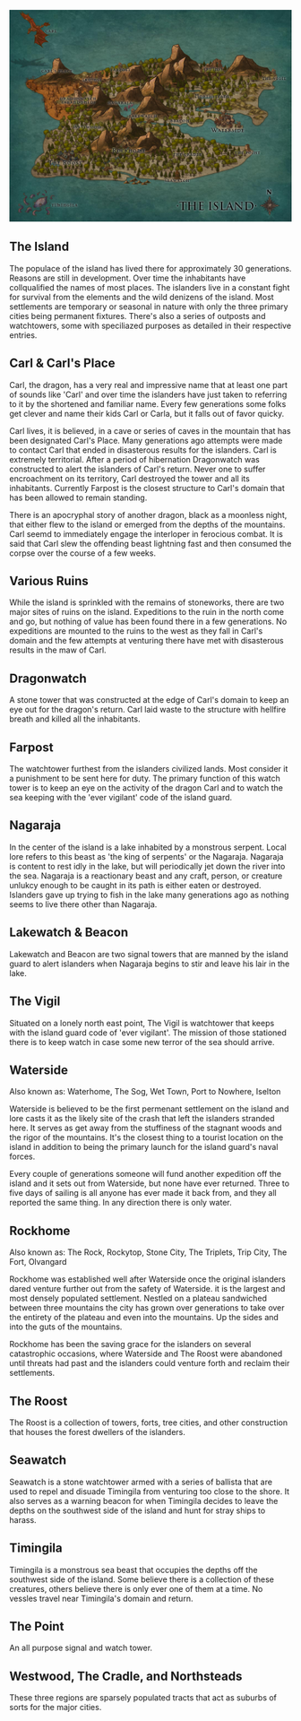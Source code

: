 ![Map](map.jpg)


The Island
----------
The populace of the island has lived there for approximately 30 generations. Reasons are still in development. Over time the inhabitants have collqualified the names of most places. The islanders live in a constant fight for survival from the elements and the wild denizens of the island. Most settlements are temporary or seasonal in nature with only the three primary cities being permanent fixtures. There's also a series of outposts and watchtowers, some with speciliazed purposes as detailed in their respective entries.


Carl & Carl's Place
-------------------
Carl, the dragon, has a very real and impressive name that at least one part of sounds like 'Carl' and over time the islanders have just taken to referring to it by the shortened and familiar name. Every few generations some folks get clever and name their kids Carl or Carla, but it falls out of favor quicky.

Carl lives, it is believed, in a cave or series of caves in the mountain that has been designated Carl's Place. Many generations ago attempts were made to contact Carl that ended in disasterous results for the islanders. Carl is extremely territorial. After a period of hibernation Dragonwatch was constructed to alert the islanders of Carl's return. Never one to suffer encroachment on its territory, Carl destroyed the tower and all its inhabitants. Currently Farpost is the closest structure to Carl's domain that has been allowed to remain standing.

There is an apocryphal story of another dragon, black as a moonless night, that either flew to the island or emerged from the depths of the mountains. Carl seemd to immediately engage the interloper in ferocious combat. It is said that Carl slew the offending beast lightning fast and then consumed the corpse over the course of a few weeks.

Various Ruins
-------------
While the island is sprinkled with the remains of stoneworks, there are two major sites of ruins on the island. Expeditions to the ruin in the north come and go, but nothing of value has been found there in a few generations. No expeditions are mounted to the ruins to the west as they fall in Carl's domain and the few attempts at venturing there have met with disasterous results in the maw of Carl.

Dragonwatch
-----------
A stone tower that was constructed at the edge of Carl's domain to keep an eye out for the dragon's return. Carl laid waste to the structure with hellfire breath and killed all the inhabitants. 

Farpost
-------
The watchtower furthest from the islanders civilized lands. Most consider it a punishment to be sent here for duty. The primary function of this watch tower is to keep an eye on the activity of the dragon Carl and to watch the sea keeping with the 'ever vigilant' code of the island guard. 

Nagaraja
--------
In the center of the island is a lake inhabited by a monstrous serpent. Local lore refers to this beast as 'the king of serpents' or the Nagaraja. Nagaraja is content to rest idly in the lake, but will periodically jet down the river into the sea. Nagaraja is a reactionary beast and any craft, person, or creature unlukcy enough to be caught in its path is either eaten or destroyed. Islanders gave up trying to fish in the lake many generations ago as nothing seems to live there other than Nagaraja.

Lakewatch & Beacon
------------------
Lakewatch and Beacon are two signal towers that are manned by the island guard to alert islanders when Nagaraja begins to stir and leave his lair in the lake. 


The Vigil
---------
Situated on a lonely north east point, The Vigil is watchtower that keeps with the island guard code of 'ever vigilant'. The mission of those stationed there is to keep watch in case some new terror of the sea should arrive.

Waterside
---------
Also known as: Waterhome, The Sog, Wet Town, Port to Nowhere, Iselton

Waterside is believed to be the first permenant settlement on the island and lore casts it as the likely site of the crash that left the islanders stranded here. It serves as get away from the stuffiness of the stagnant woods and the rigor of the mountains. It's the closest thing to a tourist location on the island in addition to being the primary launch for the island guard's naval forces. 

Every couple of generations someone will fund another expedition off the island and it sets out from Waterside, but none have ever returned. Three to five days of sailing is all anyone has ever made it back from, and they all reported the same thing. In any direction there is only water.

Rockhome
--------
Also known as: The Rock, Rockytop, Stone City, The Triplets, Trip City, The Fort, Olvangard

Rockhome was established well after Waterside once the original islanders dared venture further out from the safety of Waterside. it is the largest and most densely populated settlement. Nestled on a plateau sandwiched between three mountains the city has grown over generations to take over the entirety of the plateau and even into the mountains. Up the sides and into the guts of the mountains. 

Rockhome has been the saving grace for the islanders on several catastrophic occasions, where Waterside and The Roost were abandoned until threats had past and the islanders could venture forth and reclaim their settlements.

The Roost
---------
The Roost is a collection of towers, forts, tree cities, and other construction that houses the forest dwellers of the islanders.

Seawatch
--------
Seawatch is a stone watchtower armed with a series of ballista that are used to repel and disuade Timingila from venturing too close to the shore. It also serves as a warning beacon for when Timingila decides to leave the depths on the southwest side of the island and hunt for stray ships to harass.

Timingila
---------
Timingila is a monstrous sea beast that occupies the depths off the southwest side of the island. Some believe there is a collection of these creatures, others believe there is only ever one of them at a time. No vessles travel near Timingila's domain and return.

The Point
---------
An all purpose signal and watch tower. 


Westwood, The Cradle, and Northsteads
-------------------------------------
These three regions are sparsely populated tracts that act as suburbs of sorts for the major cities. 